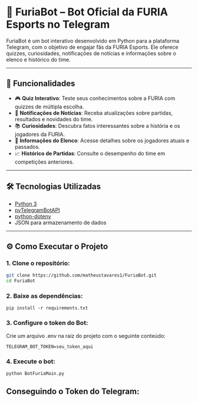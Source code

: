 # 🐾 FuriaBot – Bot Oficial da FURIA Esports no Telegram

FuriaBot é um bot interativo desenvolvido em Python para a plataforma Telegram, com o objetivo de engajar fãs da FURIA Esports. Ele oferece quizzes, curiosidades, notificações de notícias e informações sobre o elenco e histórico do time.

---

## 🚀 Funcionalidades

- 🎮 **Quiz Interativo**: Teste seus conhecimentos sobre a FURIA com quizzes de múltipla escolha.
- 📰 **Notificações de Notícias**: Receba atualizações sobre partidas, resultados e novidades do time.
- 📚 **Curiosidades**: Descubra fatos interessantes sobre a história e os jogadores da FURIA.
- 👥 **Informações do Elenco**: Acesse detalhes sobre os jogadores atuais e passados.
- 📈 **Histórico de Partidas**: Consulte o desempenho do time em competições anteriores.

---

## 🛠️ Tecnologias Utilizadas

- [Python 3](https://www.python.org/)
- [pyTelegramBotAPI](https://pypi.org/project/pyTelegramBotAPI/)
- [python-dotenv](https://pypi.org/project/python-dotenv/)
- JSON para armazenamento de dados

---

## ⚙️ Como Executar o Projeto

### 1. Clone o repositório:

```bash
git clone https://github.com/matheustavares1/FuriaBot.git
cd FuriaBot
```
### 2. Baixe as dependências:
```
pip install -r requirements.txt
```
### 3. Configure o token do Bot:
Crie um arquivo .env na raiz do projeto com o seguinte conteúdo:
```
TELEGRAM_BOT_TOKEN=seu_token_aqui
```
### 4. Execute o bot:
```
python BotFuriaMain.py
```

## Conseguindo o Token do Telegram:








